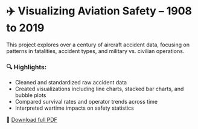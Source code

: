 # ✈️ Visualizing Aviation Safety – 1908 to 2019

This project explores over a century of aircraft accident data, focusing on patterns in fatalities, accident types, and military vs. civilian operations.

### 🔍 Highlights:
- Cleaned and standardized raw accident data
- Created visualizations including line charts, stacked bar charts, and bubble plots
- Compared survival rates and operator trends across time
- Interpreted wartime impacts on safety statistics

📄 [Download full PDF](../VisUMD%20Blog_Grzy.pdf)
